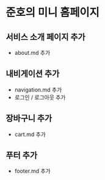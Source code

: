 # 준호의 미니 홈페이지



## 서비스 소개 페이지 추가
- about.md 추가

## 내비게이션 추가
- navigation.md 추가
- 로그인 / 로그아웃 추가

## 장바구니 추가
- cart.md 추가

## 푸터 추가
- footer.md 추가